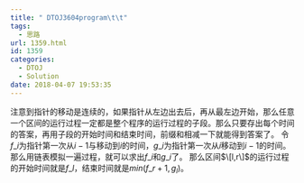 ```yaml
---
title: " DTOJ3604program\t\t"
tags:
  - 思路
url: 1359.html
id: 1359
categories:
  - DTOJ
  - Solution
date: 2018-04-07 19:53:35
---
```


注意到指针的移动是连续的，如果指针从左边出去后，再从最左边开始，那么任意一个区间的运行过程一定都是整个程序的运行过程的子段。那么只要存出每个时间的答案，再用子段的开始时间和结束时间，前缀和相减一下就能得到答案了。 令$f\_i$为指针第一次从$i-1$与移动到$i$的时间，$g\_i$为指针第一次从$i$移动到$i-1$的时间。那么用链表模拟一遍过程，就可以求出$f\_i$和$g\_i$了。 那么区间$\[l,r\]$的运行过程的开始时间就是$f\_l$，结束时间就是$min(f\_{r+1},g_l)$。